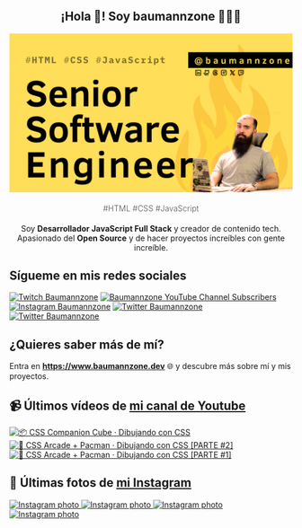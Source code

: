 <p align="center">
   <h2 align="center">¡Hola 👋! Soy baumannzone 👨🏻‍💻</h2>
   <img align="center" src="img/Senior Software Engineer.png" />
   <h4 align="center" style="font-weight: 300; color: #555;">#HTML #CSS #JavaScript</h4>
</p>

<p align="center" style="margin-bottom: 20px">Soy <strong>Desarrollador JavaScript Full Stack</strong> y creador de contenido tech.
<br/>
Apasionado del <strong>Open Source</strong> y de hacer proyectos increíbles con gente increíble.
</p>

## Sígueme en mis redes sociales

[![Twitch Baumannzone](https://img.shields.io/twitch/status/baumannzone?style=social)](https://twitch.tv/baumannzone)
[![Baumannzone YouTube Channel Subscribers](https://img.shields.io/youtube/channel/subscribers/UCTTj5ztXnGeDRPFVsBp7VMA?style=social)](https://youtube.com/rambitojs)
[![Instagram Baumannzone](https://img.shields.io/badge/Baumannzone--_.svg?label=Instagram&style=social&logo=instagram)](https://instagram.com/baumannzone)
[![Twitter Baumannzone](https://img.shields.io/twitter/follow/Baumannzone?label=Twitter&style=social)](https://twitter.com/baumannzone)
[![Twitter Baumannzone](https://img.shields.io/badge/LinkedIn-ffffff?logo=linkedin&logoColor=black)](https://www.linkedin.com/in/baumannzone/)


## ¿Quieres saber más de mí?

Entra en **https://www.baumannzone.dev** 🌐 y descubre más sobre mí y mis proyectos.

## 📹 Últimos vídeos de [mi canal de Youtube](https://youtube.com/rambitojs?sub_confirmation=1)


<a href='https://youtu.be/W6xwoSJahA0' target='_blank'>
  <img width='30%' src='https://img.youtube.com/vi/W6xwoSJahA0/mqdefault.jpg' alt='📦 CSS Companion Cube · Dibujando con CSS' />
</a>
<a href='https://youtu.be/9C3NXVXewH8' target='_blank'>
  <img width='30%' src='https://img.youtube.com/vi/9C3NXVXewH8/mqdefault.jpg' alt='👾 CSS Arcade + Pacman · Dibujando con CSS [PARTE #2]' />
</a>
<a href='https://youtu.be/2ahqLdgkSxA' target='_blank'>
  <img width='30%' src='https://img.youtube.com/vi/2ahqLdgkSxA/mqdefault.jpg' alt='👾 CSS Arcade + Pacman · Dibujando con CSS [PARTE #1]' />
</a>

## 📸 Últimas fotos de [mi Instagram](https://instagram.com/baumannzone)


<a href='https://instagram.com/p/C-59gw4Aw0-' target='_blank'>
  <img width='20%' src='https://scontent-ams4-1.cdninstagram.com/v/t51.29350-15/456340835_518407424075999_8604607921035900697_n.jpg?stp=dst-jpg_e35_s1080x1080&_nc_ht=scontent-ams4-1.cdninstagram.com&_nc_cat=111&_nc_ohc=7MaVIgTK2P4Q7kNvgFsuxSE&edm=APU89FABAAAA&ccb=7-5&ig_cache_key=MzQzOTA1MDMyMjgxMzg0ODg5NA%3D%3D.2-ccb7-5&oh=00_AYAQNfw3qI5kO7BQ1a8FdS-kEAEfwtZ5YkcHavCjea-u1w&oe=66D22B53&_nc_sid=bc0c2c' alt='Instagram photo' />
</a>
<a href='https://instagram.com/p/C-rzu71gMXC' target='_blank'>
  <img width='20%' src='https://scontent-ams4-1.cdninstagram.com/v/t51.29350-15/455462879_1043010523626685_7913432318271778564_n.jpg?stp=dst-jpg_e35_s1080x1080&_nc_ht=scontent-ams4-1.cdninstagram.com&_nc_cat=101&_nc_ohc=W9QL74AnwD4Q7kNvgEtbfyz&edm=APU89FABAAAA&ccb=7-5&ig_cache_key=MzQzNTA2NjY2NjUxNjUzMDYyNg%3D%3D.2-ccb7-5&oh=00_AYC5MykIlvYxPiIO3DPe64oxcN3ncV317uu_Pr0S__s9iw&oe=66D24CA3&_nc_sid=bc0c2c' alt='Instagram photo' />
</a>
<a href='https://instagram.com/p/C-N0gQrtqAd' target='_blank'>
  <img width='20%' src='https://scontent-ams4-1.cdninstagram.com/v/t51.29350-15/454032803_479706884669567_235948219933281414_n.jpg?stp=dst-jpg_e35_s1080x1080&_nc_ht=scontent-ams4-1.cdninstagram.com&_nc_cat=111&_nc_ohc=mKazXCoRDZ8Q7kNvgHwKyM9&edm=APU89FABAAAA&ccb=7-5&ig_cache_key=MzQyNjYyNTgwNjg1MzkwNjQ2MQ%3D%3D.2-ccb7-5&oh=00_AYBLDN1xxd0BVOdPNTtPJbBwLZLbxd79OuMxIVjS6I56nA&oe=66D233A2&_nc_sid=bc0c2c' alt='Instagram photo' />
</a>
<a href='https://instagram.com/p/C-FXXVUgaiX' target='_blank'>
  <img width='20%' src='https://scontent-ams2-1.cdninstagram.com/v/t51.29350-15/453517020_1859633454533952_4229376517644984602_n.jpg?stp=dst-jpg_e35_s1080x1080&_nc_ht=scontent-ams2-1.cdninstagram.com&_nc_cat=100&_nc_ohc=Jx64WoYLfyAQ7kNvgF2nCnO&edm=APU89FABAAAA&ccb=7-5&ig_cache_key=MzQyNDI0NTg1MDE5NTQ3MDQ4Nw%3D%3D.2-ccb7-5&oh=00_AYAf2i8cUGIbNuZkRvULvL3OhAv5K37Ldw0iF0oMyL7sFA&oe=66D24497&_nc_sid=bc0c2c' alt='Instagram photo' />
</a>
